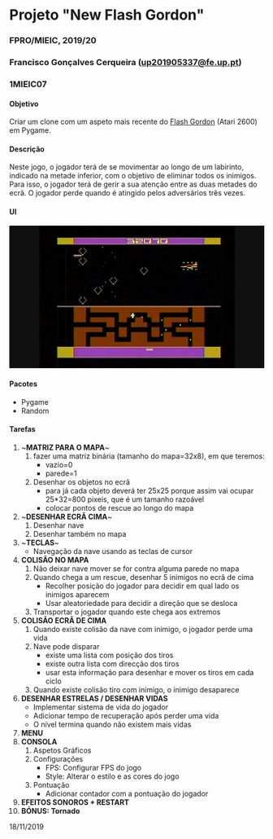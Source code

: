 # Projeto "New Flash Gordon"
### FPRO/MIEIC, 2019/20
### Francisco Gonçalves Cerqueira (up201905337@fe.up.pt)
### 1MIEIC07 

#### Objetivo

Criar um clone com um aspeto mais recente do [Flash Gordon](http://www.free80sarcade.com/2600_Flash_Gordon.php) (Atari 2600) em Pygame.

#### Descrição

Neste jogo, o jogador terá de se movimentar ao longo de um labirinto, indicado na metade inferior, com o objetivo de eliminar todos os inimigos. Para isso, o jogador terá de gerir a sua atenção entre as duas metades do ecrã.
O jogador perde quando é atingido pelos adversários três vezes.

#### UI

![UI](https://github.com/xico2001pt/flashgordon-atari/blob/master/flash_gordon_ui.jpg)

#### Pacotes

- Pygame
- Random

#### Tarefas

1. ~**MATRIZ PARA O MAPA**~
   1. fazer uma matriz binária (tamanho do mapa=32x8), em que teremos:
      * vazio=0
      * parede=1
   1. Desenhar os objetos no ecrã
      * para já cada objeto deverá ter 25x25 porque assim vai ocupar 25*32=800 pixeis, que é um tamanho razoável
      * colocar pontos de rescue ao longo do mapa
1. ~**DESENHAR ECRÃ CIMA**~
   1. Desenhar nave
   1. Desenhar também no mapa
1. ~**TECLAS**~
   * Navegação da nave usando as teclas de cursor
1. **COLISÃO NO MAPA**
   1. Não deixar nave mover se for contra alguma parede no mapa
   1. Quando chega a um rescue, desenhar 5 inimigos no ecrã de cima
      * Recolher posição do jogador para decidir em qual lado os inimigos aparecem
      * Usar aleatoriedade para decidir a direção que se desloca
   1. Transportar o jogador quando este chega aos extremos
1. **COLISÃO ECRÃ DE CIMA**
   1. Quando existe colisão da nave com inimigo, o jogador perde uma vida
   1. Nave pode disparar
      * existe uma lista com posição dos tiros
      * existe outra lista com direcção dos tiros
      * usar esta informação para desenhar e mover os tiros em cada ciclo
   1. Quando existe colisão tiro com inimigo, o inimigo desaparece
1. **DESENHAR ESTRELAS / DESENHAR VIDAS**
   * Implementar sistema de vida do jogador
   * Adicionar tempo de recuperação após perder uma vida
   * O nível termina quando não existem mais vidas
1. **MENU**
1. **CONSOLA**
   1. Aspetos Gráficos
   1. Configurações
      * FPS: Configurar FPS do jogo
      * Style: Alterar o estilo e as cores do jogo
   1. Pontuação
      * Adicionar contador com a pontuação do jogador
1. **EFEITOS SONOROS + RESTART**
1. **BÓNUS: Tornado**

18/11/2019
